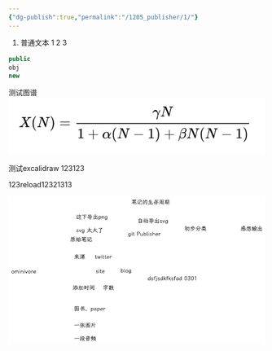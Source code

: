 ```yaml
---
{"dg-publish":true,"permalink":"/1205_publisher/1/"}
---
```



1. 普通文本
1
2
3

```java title="code代码"
public
obj
new
```


测试图谱
![20230507-usl定律.png](img/user/999_repository/20230507-usl%E5%AE%9A%E5%BE%8B.png)

测试excalidraw
123123

123reload12321313

![2024-02-15笔记加工梳理流程.excalidraw.png](img/user/Excalidraw/2024-02-15%E7%AC%94%E8%AE%B0%E5%8A%A0%E5%B7%A5%E6%A2%B3%E7%90%86%E6%B5%81%E7%A8%8B.excalidraw.png)